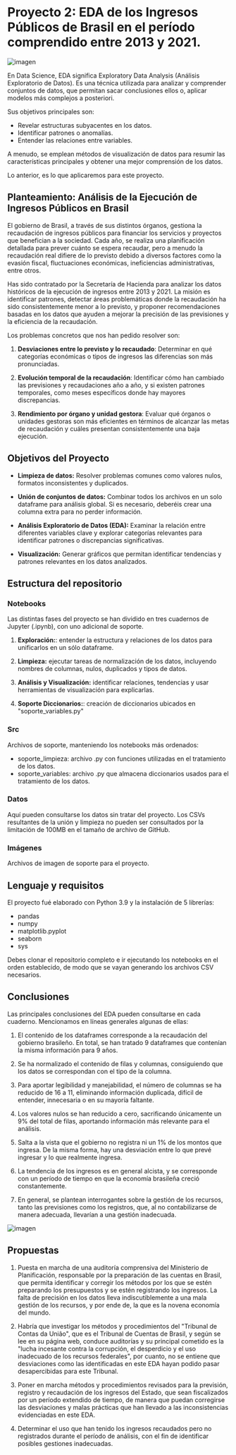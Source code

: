 # Proyecto 2: EDA de los Ingresos Públicos de Brasil en el período comprendido entre 2013 y 2021.

![imagen](imagenes/header.jpeg)

En Data Science, EDA significa Exploratory Data Analysis (Análisis Exploratorio de Datos). Es una técnica utilizada para analizar y comprender conjuntos de datos, que permitan sacar conclusiones ellos o, aplicar modelos más complejos a posteriori.

Sus objetivos principales son:
- Revelar estructuras subyacentes en los datos.
- Identificar patrones o anomalías.
- Entender las relaciones entre variables.

A menudo, se emplean métodos de visualización de datos para resumir las características principales y obtener una mejor comprensión de los datos.

Lo anterior, es lo que aplicaremos para este proyecto.


## Planteamiento: **Análisis de la Ejecución de Ingresos Públicos en Brasil**

El gobierno de Brasil, a través de sus distintos órganos, gestiona la recaudación de ingresos públicos para financiar los servicios y proyectos que benefician a la sociedad. Cada año, se realiza una planificación detallada para prever cuánto se espera recaudar, pero a menudo la recaudación real difiere de lo previsto debido a diversos factores como la evasión fiscal, fluctuaciones económicas, ineficiencias administrativas, entre otros.

Has sido contratado por la Secretaría de Hacienda para analizar los datos históricos de la ejecución de ingresos entre 2013 y 2021. La misión es identificar patrones, detectar áreas problemáticas donde la recaudación ha sido consistentemente menor a lo previsto, y proponer recomendaciones basadas en los datos que ayuden a mejorar la precisión de las previsiones y la eficiencia de la recaudación.

Los problemas concretos que nos han pedido resolver son:

1.	**Desviaciones entre lo previsto y lo recaudado**: Determinar en qué categorías económicas o tipos de ingresos las diferencias son más pronunciadas.

2.	**Evolución temporal de la recaudación**: Identificar cómo han cambiado las previsiones y recaudaciones año a año, y si existen patrones temporales, como meses específicos donde hay mayores discrepancias.

3.	**Rendimiento por órgano y unidad gestora**: Evaluar qué órganos o unidades gestoras son más eficientes en términos de alcanzar las metas de recaudación y cuáles presentan consistentemente una baja ejecución.


## Objetivos del Proyecto

- **Limpieza de datos:** Resolver problemas comunes como valores nulos, formatos inconsistentes y duplicados.

- **Unión de conjuntos de datos:** Combinar todos los archivos en un solo dataframe para análisis global. Si es necesario, deberéis crear una columna extra para no perder información. 

- **Análisis Exploratorio de Datos (EDA):** Examinar la relación entre diferentes variables clave y explorar categorías relevantes para identificar patrones o discrepancias significativas.

- **Visualización:** Generar gráficos que permitan identificar tendencias y patrones relevantes en los datos analizados.


## Estructura del repositorio

### Notebooks
Las distintas fases del proyecto se han dividido en tres cuadernos de Jupyter (.ipynb), con uno adicional de soporte.

1.	**Exploración:**: entender la estructura y relaciones de los datos para unificarlos en un sólo dataframe.

2.	**Limpieza:** ejecutar tareas de normalización de los datos, incluyendo nombres de columnas, nulos, duplicados y tipos de datos.

3.	**Análisis y Visualización:** identificar relaciones, tendencias y usar herramientas de visualización para explicarlas.

4.	**Soporte Diccionarios:**: creación de diccionarios ubicados en "soporte_variables.py"


### Src
Archivos de soporte, manteniendo los notebooks más ordenados:

- soporte_limpieza: archivo .py con funciones utilizadas en el tratamiento de los datos.
- soporte_variables: archivo .py que almacena diccionarios usados para el tratamiento de los datos.


### Datos
Aquí pueden consultarse los datos sin tratar del proyecto. Los CSVs resultantes de la unión y limpieza no pueden ser consultados por la limitación de 100MB en el tamaño de archivo de GitHub.


### Imágenes
Archivos de imagen de soporte para el proyecto.


## Lenguaje y requisitos
El proyecto fué elaborado con Python 3.9 y la instalación de 5 librerías:

- pandas
- numpy
- matplotlib.pyplot
- seaborn
- sys

Debes clonar el repositorio completo e ir ejecutando los notebooks en el orden establecido, de modo que se vayan generando los archivos CSV necesarios.

## Conclusiones
Las principales conclusiones del EDA pueden consultarse en cada cuaderno. Mencionamos en líneas generales algunas de ellas:

1. El contenido de los dataframes corresponde a la recaudación del gobierno brasileño. En total, se han tratado 9 dataframes que contenían la misma información para 9 años. 

2. Se ha normalizado el contenido de filas y columnas, consiguiendo que los datos se correspondan con el tipo de la columna.

3. Para aportar legibilidad y manejabilidad, el número de columnas se ha reducido de 16 a 11, eliminando información duplicada, difícil de entender, innecesaria o en su mayoría faltante.

4. Los valores nulos se han reducido a cero, sacrificando únicamente un 9% del total de filas, aportando información más relevante para el análisis.

5. Salta a la vista que el gobierno no registra ni un 1% de los montos que ingresa. De la misma forma, hay una desviación entre lo que prevé ingresar y lo que realmente ingresa.

6. La tendencia de los ingresos es en general alcista, y se corresponde con un período de tiempo en que la economía brasileña creció constantemente.

7. En general, se plantean interrogantes sobre la gestión de los recursos, tanto las previsiones como los registros, que, al no contabilizarse de manera adecuada, llevarían a una gestión inadecuada.

![imagen](imagenes/grafica.png)

## Propuestas

1. Puesta en marcha de una auditoría comprensiva del Ministerio de Planificación, responsable por la preparación de las cuentas en Brasil, que permita identificar y corregir los métodos por los que se estén preparando los presupuestos y se estén registrando los ingresos. La falta de precisión en los datos lleva indiscutiblemente a una mala gestión de los recursos, y por ende de, la que es la novena economía del mundo.

2. Habría que investigar los métodos y procedimientos del "Tribunal de Contas da União", que es el Tribunal de Cuentas de Brasil, y según se lee en su página web, conduce auditorías y su principal cometido es la "lucha incesante contra la corrupción, el desperdicio y el uso inadecuado de los recursos federales", por cuanto, no se entiene que desviaciones como las identificadas en este EDA hayan podido pasar desapercibidas para este Tribunal.

3. Poner en marcha métodos y procedimientos revisados para la previsión, registro y recaudación de los ingresos del Estado, que sean fiscalizados por un período extendido de tiempo, de manera que puedan corregirse las desviaciones y malas prácticas que han llevado a las inconsistencias evidenciadas en este EDA.

4. Determinar el uso que han tenido los ingresos recaudados pero no registrados durante el período de análisis, con el fin de identificar posibles gestiones inadecuadas.

